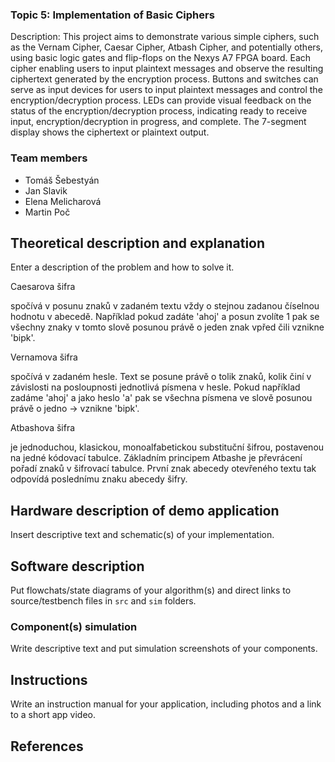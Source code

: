 ### Topic 5: Implementation of Basic Ciphers

Description: This project aims to demonstrate various simple ciphers, such as the Vernam Cipher, Caesar Cipher, Atbash Cipher, and potentially others, using basic logic gates and flip-flops on the Nexys A7 FPGA board. Each cipher enabling users to input plaintext messages and observe the resulting ciphertext generated by the encryption process. Buttons and switches can serve as input devices for users to input plaintext messages and control the encryption/decryption process. LEDs can provide visual feedback on the status of the encryption/decryption process, indicating ready to receive input, encryption/decryption in progress, and complete. The 7-segment display shows the ciphertext or plaintext output.

### Team members
* Tomáš Šebestyán 
* Jan Slavik
* Elena Melicharová
* Martin Poč

## Theoretical description and explanation

Enter a description of the problem and how to solve it.

Caesarova šifra 

spočívá v posunu znaků v zadaném textu vždy o stejnou zadanou číselnou hodnotu v abecedě. Například pokud zadáte 'ahoj' a posun zvolíte 1 pak se všechny znaky v tomto slově posunou právě o jeden znak vpřed čili vznikne 'bipk'.

Vernamova šifra

spočívá v zadaném hesle. Text se posune právě o tolik znaků, kolik činí v závislosti na posloupnosti jednotlivá písmena v hesle. Pokud například zadáme 'ahoj' a jako heslo 'a' pak se všechna písmena ve slově posunou právě o jedno -> vznikne 'bipk'.

Atbashova šifra

je jednoduchou, klasickou, monoalfabetickou substituční šifrou, postavenou na jedné kódovací tabulce. Základním principem Atbashe je převrácení pořadí znaků v šifrovací tabulce. První znak abecedy otevřeného textu tak odpovídá poslednímu znaku abecedy šifry.

## Hardware description of demo application

Insert descriptive text and schematic(s) of your implementation.

## Software description

Put flowchats/state diagrams of your algorithm(s) and direct links to source/testbench files in `src` and `sim` folders. 

### Component(s) simulation

Write descriptive text and put simulation screenshots of your components.

## Instructions

Write an instruction manual for your application, including photos and a link to a short app video.

## References
